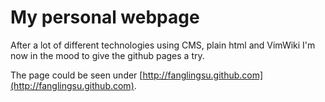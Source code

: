 # My personal webpage

After a lot of different technologies using CMS, plain html and VimWiki I'm
now in the mood to give the github pages a try.

The page could be seen under
[http://fanglingsu.github.com](http://fanglingsu.github.com).
